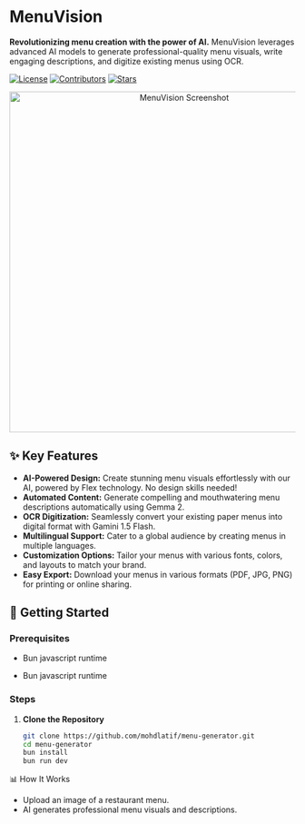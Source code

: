 # MenuVision

**Revolutionizing menu creation with the power of AI.** MenuVision leverages advanced AI models to generate professional-quality menu visuals, write engaging descriptions, and digitize existing menus using OCR.

[![License](https://img.shields.io/github/license/mohdlatif/menu-generator)](https://github.com/mohdlatif/menu-generator/blob/main/LICENSE)
[![Contributors](https://img.shields.io/github/contributors/mohdlatif/menu-generator)](https://github.com/mohdlatif/menu-generator/graphs/contributors)
[![Stars](https://img.shields.io/github/stars/mohdlatif/menu-generator)](https://github.com/mohdlatif/menu-generator/stargazers)

<p align="center">
  <img src="https://img.playbook.com/qI3rSftRew1SdtJ1G3y-xcFtS6c7aK36lJ200MRVm20/Z3M6Ly9wbGF5Ym9v/ay1hc3NldHMtcHVi/bGljLzMxMTllODJk/LWRjNWYtNGU0ZC05/MzA5LTZkZDhhODJi/MjE3MQ" alt="MenuVision Screenshot" width="600"/> 
</p>

## ✨ Key Features

- **AI-Powered Design:** Create stunning menu visuals effortlessly with our AI, powered by Flex technology. No design skills needed!
- **Automated Content:** Generate compelling and mouthwatering menu descriptions automatically using Gemma 2.
- **OCR Digitization:** Seamlessly convert your existing paper menus into digital format with Gamini 1.5 Flash.
- **Multilingual Support:** Cater to a global audience by creating menus in multiple languages.
- **Customization Options:** Tailor your menus with various fonts, colors, and layouts to match your brand.
- **Easy Export:** Download your menus in various formats (PDF, JPG, PNG) for printing or online sharing.

## 🚀 Getting Started

### Prerequisites

- Bun javascript runtime

* Bun javascript runtime

### Steps

1. **Clone the Repository**
   ```bash
   git clone https://github.com/mohdlatif/menu-generator.git
   cd menu-generator
   bun install
   bun run dev
   ```

📊 How It Works

- Upload an image of a restaurant menu.
- AI generates professional menu visuals and descriptions.

